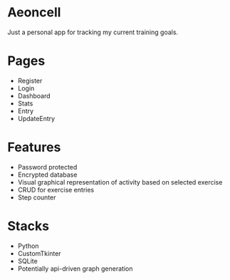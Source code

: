 # Aeoncell
Just a personal app for tracking my current training goals.

# Pages
- Register
- Login
- Dashboard
- Stats
- Entry
- UpdateEntry

# Features
- Password protected
- Encrypted database
- Visual graphical representation of activity based on selected exercise
- CRUD for exercise entries
- Step counter

# Stacks
- Python
- CustomTkinter
- SQLite
- Potentially api-driven graph generation